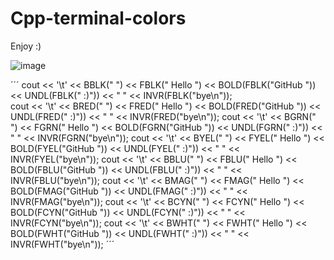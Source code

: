 # Cpp-terminal-colors
Enjoy :)

![image](https://user-images.githubusercontent.com/45504136/100570225-dd584e80-3295-11eb-9efb-9496c67c9be3.png)

´´´
cout << '\t' << BBLK("   ") << FBLK(" Hello ") << BOLD(FBLK("GitHub ")) << UNDL(FBLK(" :)")) << " " << INVR(FBLK("bye\n"));    
cout << '\t' << BRED("   ") << FRED(" Hello ") << BOLD(FRED("GitHub ")) << UNDL(FRED(" :)")) << " " << INVR(FRED("bye\n"));
cout << '\t' << BGRN("   ") << FGRN(" Hello ") << BOLD(FGRN("GitHub ")) << UNDL(FGRN(" :)")) << " " << INVR(FGRN("bye\n"));
cout << '\t' << BYEL("   ") << FYEL(" Hello ") << BOLD(FYEL("GitHub ")) << UNDL(FYEL(" :)")) << " " << INVR(FYEL("bye\n"));
cout << '\t' << BBLU("   ") << FBLU(" Hello ") << BOLD(FBLU("GitHub ")) << UNDL(FBLU(" :)")) << " " << INVR(FBLU("bye\n"));
cout << '\t' << BMAG("   ") << FMAG(" Hello ") << BOLD(FMAG("GitHub ")) << UNDL(FMAG(" :)")) << " " << INVR(FMAG("bye\n"));
cout << '\t' << BCYN("   ") << FCYN(" Hello ") << BOLD(FCYN("GitHub ")) << UNDL(FCYN(" :)")) << " " << INVR(FCYN("bye\n"));
cout << '\t' << BWHT("   ") << FWHT(" Hello ") << BOLD(FWHT("GitHub ")) << UNDL(FWHT(" :)")) << " " << INVR(FWHT("bye\n"));
´´´